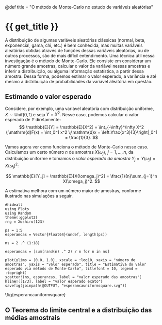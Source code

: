 @def title = "O método de Monte-Carlo no estudo de variáveis aleatórias"

# {{ get_title }}

A distribuição de algumas variáveis aleatórias clássicas (normal, beta, exponencial, gama, chi, etc.) é bem conhecida, mas muitas variáveis aleatórias obtidas através de funções dessas variáveis aleatórias, ou de outros processos, são de mais difícil entendimento. Uma técnica útil nessa investigação é o método de Monte-Carlo. Ele consiste em considerar um número grande amostras, calcular o valor da variável nessas amostras e inferir a distribuição, ou alguma informação estatística, a partir dessa amostra. Dessa forma, podemos estimar o valor esperado, a variância e até mesmo a distribuição de probabilidades da variável aleatória em questão.

## Estimando o valor esperado

Considere, por exemplo, uma variável aleatória com distribuição uniforme, $X \sim \mathrm{Unif}(0, 1)$ e seja $Y = X^2$. Nesse caso, podemos calcular o valor esperado de $Y$ diretamente:
$$
\mathbb{E}[Y] = \mathbb{E}[X^2] = \int_{-\infty}^\infty X^2 \;\mathrm{d}F(x) = \int_0^1 x^2 \;\mathrm{d}x = \left.\frac{x^3}{3}\right|_0^1 = \frac{1}{3}.
$$

Vamos agora ver como funciona o método de Monte-Carlo nesse caso. Calculamos um certo número $n$ de amostras $X(\omega_j)$, $j = 1, \ldots, n$, da distribuição uniforme e tomamos o *valor esperado da amostra* $Y_j = Y(\omega_j) = X(\omega_j)^2$:

$$
\mathbb{E}[Y_j] = \mathbb{E}[X(\omega_j)^2] = \frac{1}{n}\sum_{j=1}^n X(\omega_j)^2.
$$

A estimativa melhora com um número maior de amostras, conforme ilustrado nas simulações a seguir.

```julia:esperancauniformsquare
#hideall
using Plots
using Random
theme(:ggplot2)
rng = Xoshiro(123)

ps = 1:5
esperancas = Vector{Float64}(undef, length(ps))

ns = 2 .^ (1:18)

esperancas = [sum(rand(n) .^ 2) / n for n in ns]

plot(ylims = (0.0, 1.0), xscale = :log10, xaxis = "número de amostras", yaxis = "valor esperado", title = "Estimativa do valor esperado via método de Monte-Carlo", titlefont = 10, legend = :topright)
scatter!(ns, esperancas, label = "valor esperado das amostras")
hline!([1/3], label = "valor esperado exato")
savefig(joinpath(@OUTPUT, "esperancauniformsquare.svg"))
```
\fig{esperancauniformsquare}

## O Teorema do limite central e a distribuição das médias amostrais

